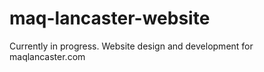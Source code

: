 # maq-lancaster-website
 Currently in progress. Website design and development for maqlancaster.com
